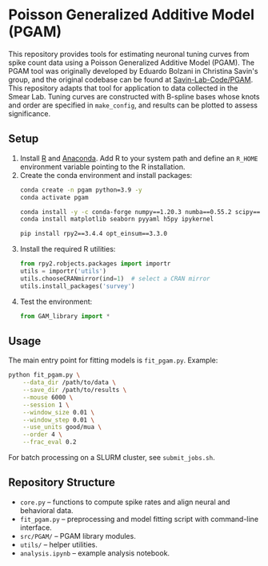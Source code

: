# Poisson Generalized Additive Model (PGAM)

This repository provides tools for estimating neuronal tuning curves from spike count data using a Poisson Generalized Additive Model (PGAM). The PGAM tool was originally developed by Eduardo Bolzani in Christina Savin's group, and the original codebase can be found at [Savin-Lab-Code/PGAM](https://github.com/Savin-Lab-Code/PGAM). This repository adapts that tool for application to data collected in the Smear Lab. Tuning curves are constructed with B-spline bases whose knots and order are specified in `make_config`, and results can be plotted to assess significance.

## Setup
1. Install [R](https://www.r-project.org/) and [Anaconda](https://www.anaconda.com/). Add R to your system path and define an `R_HOME` environment variable pointing to the R installation.
2. Create the conda environment and install packages:
   ```bash
   conda create -n pgam python=3.9 -y
   conda activate pgam

   conda install -y -c conda-forge numpy==1.20.3 numba==0.55.2 scipy==1.5.3 scikit-learn==1.1.2 pandas==1.3.3 dill==0.3.3 statsmodels==0.12.2
   conda install matplotlib seaborn pyyaml h5py ipykernel

   pip install rpy2==3.4.4 opt_einsum==3.3.0
   ```
3. Install the required R utilities:
   ```python
   from rpy2.robjects.packages import importr
   utils = importr('utils')
   utils.chooseCRANmirror(ind=1)  # select a CRAN mirror
   utils.install_packages('survey')
   ```
4. Test the environment:
   ```python
   from GAM_library import *
   ```

## Usage

The main entry point for fitting models is `fit_pgam.py`. Example:
```bash
python fit_pgam.py \
    --data_dir /path/to/data \
    --save_dir /path/to/results \
    --mouse 6000 \
    --session 1 \
    --window_size 0.01 \
    --window_step 0.01 \
    --use_units good/mua \
    --order 4 \
    --frac_eval 0.2
```

For batch processing on a SLURM cluster, see `submit_jobs.sh`.

## Repository Structure

- `core.py` – functions to compute spike rates and align neural and behavioral data.
- `fit_pgam.py` – preprocessing and model fitting script with command-line interface.
- `src/PGAM/` – PGAM library modules.
- `utils/` – helper utilities.
- `analysis.ipynb` – example analysis notebook.

